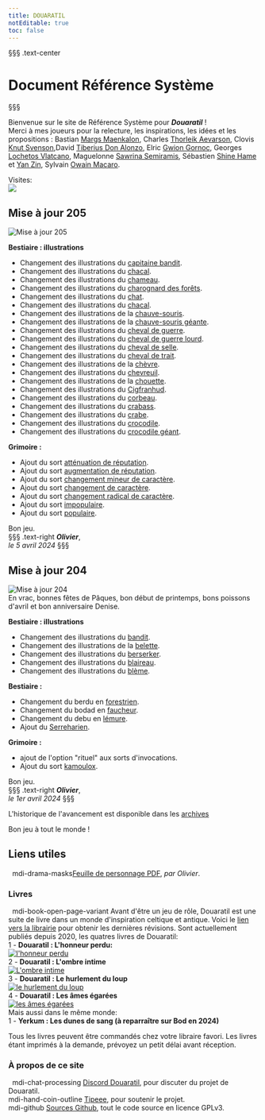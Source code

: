 ```yaml
---
title: DOUARATIL
notEditable: true
toc: false
---
```

§§§ .text-center
# Document Référence Système
§§§

<v-row>

<v-col cols="12" md="6">

Bienvenue sur le site de Référence Système pour _**Douaratil**_ !  
Merci à mes joueurs pour la relecture, les inspirations, les idées et les propositions : Bastian [Margs Maenkalon](/bestiaire/margs-maenkalon), Charles [Thorleik Aevarson](/bestiaire/thorleik-aevarson), Clovis [Knut Svenson](/bestiaire/knut-svenson),David [Tiberius Don Alonzo](/bestiaire/tiberius-don-alonzo), Elric [Gwion Gornoc](/bestiaire/gwion-gornoc), Georges [Lochetos Vlatcano](/bestiaire/lochetos-vlatcano), Maguelonne [Sawrina Semiramis](/bestiaire/sawrina-semiramis), Sébastien [Shine Hame](/bestiaire/shine-hame) et [Yan Zin](/bestiaire/yan-zin), Sylvain [Owain Macaro](/bestiaire/owain-macaro).  

Visites:   
<a href="http://www.mon-compteur.fr"><img src="http://www.mon-compteur.fr/html_c01genv2-241098-5" border="0" /></a>

## Mise à jour 205
![Mise à jour 205](https://www.douaratil.fr/illustrations/site/maj204.jpeg)  

**Bestiaire : illustrations**   
- Changement des illustrations du [capitaine bandit](/bestiaire/capitaine-bandit).  
- Changement des illustrations du [chacal](/bestiaire/chacal).  
- Changement des illustrations du [chameau](/bestiaire/chameau).
- Changement des illustrations du [charognard des forêts](/bestiaire/charognard-des-forets).
- Changement des illustrations du [chat](/bestiaire/chat).
- Changement des illustrations du [chacal](/bestiaire/chacal).  
- Changement des illustrations de la [chauve-souris](/bestiaire/chauve-souris).
- Changement des illustrations de la [chauve-souris géante](/bestiaire/chauve-souris-geante). 
- Changement des illustrations du [cheval de guerre](/bestiaire/cheval-de-guerre).               
- Changement des illustrations du [cheval de guerre lourd](/bestiaire/cheval-de-guerre-lourd).
- Changement des illustrations du [cheval de selle](/bestiaire/cheval-de-selle).
- Changement des illustrations du [cheval de trait](/bestiaire/cheval-de-trait).
- Changement des illustrations de la [chèvre](/bestiaire/chevre).
- Changement des illustrations du [chevreuil](/bestiaire/chevreuil).              
- Changement des illustrations de la [chouette](/bestiaire/chouette).
- Changement des illustrations du [Cigfranhud](/bestiaire/cigfranhud).
- Changement des illustrations du [corbeau](/bestiaire/corbeau).           
- Changement des illustrations du [crabass](/bestiaire/crabass).
- Changement des illustrations du [crabe](/bestiaire/crabe).
- Changement des illustrations du [crocodile](/bestiaire/crocodile).    
- Changement des illustrations du [crocodile géant](/bestiaire/crocodile-geant).  

**Grimoire :**   
- Ajout du sort [atténuation de réputation](/grimoire/attenuation-de-reputation).       
- Ajout du sort [augmentation de réputation](/grimoire/augmentation-de-reputation).  
- Ajout du sort [changement mineur de caractère](/grimoire/changement-mineur-de-caractere).       
- Ajout du sort [changement de caractère](/grimoire/changement-de-caractere).       
- Ajout du sort [changement radical de caractère](/grimoire/changement-radical-de-caractere).     
- Ajout du sort [impopulaire](/grimoire/impopulaire).          
- Ajout du sort [populaire](/grimoire/populaire).         

      

Bon jeu.     
§§§ .text-right
_**Olivier**_,  
_le 5 avril 2024_
§§§

## Mise à jour 204
![Mise à jour 204](https://www.douaratil.fr/illustrations/site/maj204.jpeg)  
En vrac, bonnes fêtes de Pâques, bon début de printemps, bons poissons d'avril et bon anniversaire Denise.

**Bestiaire : illustrations**   
- Changement des illustrations du [bandit](/bestiaire/bandit).  
- Changement des illustrations de la [belette](/bestiaire/belette).  
- Changement des illustrations du [berserker](/bestiaire/berserker).  
- Changement des illustrations du [blaireau](/bestiaire/blaireau).  
- Changement des illustrations du [blème](/bestiaire/bleme).  

**Bestiaire :**   
- Changement du berdu en [forestrien](/bestiaire/forestrien).  
- Changement du bodad en [faucheur](/bestiaire/faucheur).  
- Changement du debu en [lémure](/bestiaire/lemure).  
- Ajout du [Serreharien](/bestiaire/serreharien).  

**Grimoire :**   
- ajout de l'option "rituel" aux sorts d'invocations.
- Ajout du sort [kamoulox](/grimoire/kamoulox).  

Bon jeu.     
§§§ .text-right
_**Olivier**_,  
_le 1er avril 2024_
§§§



L'historique de l'avancement est disponible dans les [archives](/archives/)

Bon jeu à tout le monde !

</v-col>

<v-col cols="12" md="6">  

## Liens utiles
&nbsp;
<v-icon>mdi-drama-masks</v-icon>[Feuille de personnage PDF](https://www.douaratil.fr/feuilledejdr/FDPgenerique.pdf), _par Olivier_.  

### Livres
&nbsp;
<v-icon>mdi-book-open-page-variant</v-icon>  Avant d'être un jeu de rôle, Douaratil est une suite de livre dans un monde d'inspiration celtique et antique. Voici le [lien vers la librairie](https://www.bod.fr/librairie/catalogsearch/result/?q=Douaratil) pour obtenir les dernières révisions. Sont actuellement publiés depuis 2020, les quatres livres de Douaratil:  
1 - **Douaratil : L'honneur perdu:**  
[![l'honneur perdu](https://www.douaratil.fr/illustrations/site/lhonneurperdu.jpeg)](https://librairie.bod.fr/lhonneur-perdu-olivier-hovasse-9782322234479)  
2 - **Douaratil : L'ombre intime**  
[![L'ombre intime](https://www.douaratil.fr/illustrations/site/lombreintime.jpeg)](https://librairie.bod.fr/lombre-intime-olivier-hovasse-9782322239511)  
3 - **Douaratil : Le hurlement du loup**   
[![le hurlement du loup](https://www.douaratil.fr/illustrations/site/lehurlementduloup.jpeg)](https://librairie.bod.fr/le-hurlement-du-loup-olivier-hovasse-9782322252114)  
4 - **Douaratil : Les âmes égarées**   
[![les âmes égarées](https://www.douaratil.fr/illustrations/site/lesamesegarees.jpeg)](https://librairie.bod.fr/les-ames-egarees-olivier-hovasse-9782322506552)  
Mais aussi dans le même monde:   
1 - **Yerkum : Les dunes de sang (à reparraître sur Bod en 2024)**   


Tous les livres peuvent être commandés chez votre libraire favori. Les livres étant imprimés à la demande, prévoyez un petit délai avant réception.    

### À propos de ce site
&nbsp;
<v-icon>mdi-chat-processing</v-icon> [Discord Douaratil](https://discord.gg/Q9hv6FD7), pour discuter du projet de Douaratil.  
<v-icon>mdi-hand-coin-outline</v-icon> [Tipeee](https://fr.tipeee.com/douaratil), pour soutenir le projet.  
<v-icon>mdi-github</v-icon> [Sources Github](https://github.com/Douaratil/douaratil-drs), tout le code source en licence GPLv3.  


</v-col>

</v-row>
